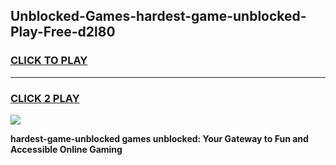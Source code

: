 
## Unblocked-Games-hardest-game-unblocked-Play-Free-d2l80
<h3>
<a href="https://premium76.site?title=hardest-game-unblocked&ref=15A">CLICK TO PLAY</a></h3>
<hr>

<h3>
<a href="https://premium76.site?title=hardest-game-unblocked&ref=15A">CLICK 2 PLAY</a>
  
</h3>

<a href="https://premium76.site?title=hardest-game-unblocked&ref=15A"><img src="https://clearcache.store/games.png"></a>


**hardest-game-unblocked games unblocked: Your Gateway to Fun and Accessible Online Gaming**

